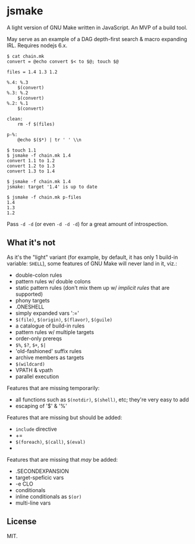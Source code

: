# jsmake

A light version of GNU Make written in JavaScript. An MVP of a build
tool.

May serve as an example of a DAG depth-first search & macro expanding
IRL. Requires nodejs 6.x.

~~~
$ cat chain.mk
convert = @echo convert $< to $@; touch $@

files = 1.4 1.3 1.2

%.4: %.3
	$(convert)
%.3: %.2
	$(convert)
%.2: %.1
	$(convert)

clean:
	rm -f $(files)

p-%:
	@echo $($*) | tr ' ' \\n

$ touch 1.1
$ jsmake -f chain.mk 1.4
convert 1.1 to 1.2
convert 1.2 to 1.3
convert 1.3 to 1.4

$ jsmake -f chain.mk 1.4
jsmake: target '1.4' is up to date

$ jsmake -f chain.mk p-files
1.4
1.3
1.2
~~~

Pass `-d -d` (or even `-d -d -d`) for a great amount of introspection.

## What it's not

As it's the "light" variant (for example, by default, it has only 1
build-in variable: `SHELL`), some features of GNU Make will never land
in it, viz.:

* double-colon rules
* pattern rules w/ double colons
* static pattern rules (don't mix them up w/ *implicit rules* that are
  supported)
* phony targets
* .ONESHELL
* simply expanded vars ':='
* `$(file)`, `$(origin)`, `$(flavor)`, `$(guile)`
* a catalogue of build-in rules
* pattern rules w/ multiple targets
* order-only prereqs
* `$%`, `$?`, `$+`, `$|`
* 'old-fashioned' suffix rules
* archive members as targets
* `$(wildcard)`
* VPATH & vpath
* parallel execution

Features that are missing temporarily:

* all functions such as `$(notdir)`, `$(shell)`, etc; they're very
  easy to add
* escaping of '$' & '%'

Features that are missing but should be added:

* `include` directive
* +=
* `$(foreach)`, `$(call)`, `$(eval)`
*

Features that are missing that *may* be added:

* .SECONDEXPANSION
* target-speficic vars
* -e CLO
* conditionals
* inline conditionals as `$(or)`
* multi-line vars

## License

MIT.
